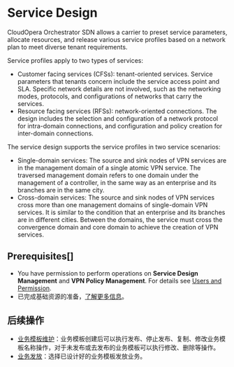 # Service Design
CloudOpera Orchestrator SDN allows a carrier to preset service parameters, allocate resources, and release various service profiles based on a network plan to meet diverse tenant requirements. 

Service profiles apply to two types of services:
- Customer facing services (CFSs): tenant-oriented services. Service parameters that tenants concern include the service access point and SLA. Specific network details are not involved, such as the networking modes, protocols, and configurations of networks that carry the services.
- Resource facing services (RFSs): network-oriented connections. The design includes the selection and configuration of a network protocol for intra-domain connections, and configuration and policy creation for inter-domain connections.

The service design supports the service profiles in two service scenarios:
- Single-domain services: The source and sink nodes of VPN services are in the management domain of a single atomic VPN service. The traversed management domain refers to one domain under the management of a controller, in the same way as an enterprise and its branches are in the same city.
- Cross-domain services: The source and sink nodes of VPN services cross more than one management domains of single-domain VPN services. It is similar to the condition that an enterprise and its branches are in different cities. Between the domains, the service must cross the convergence domain and core domain to achieve the creation of VPN services.

## Prerequisites[]
- You have permission to perform operations on **Service Design Management** and **VPN Policy Management**. For details see [Users and Permission](/hedex/hedex.do?lib=ies_control_zh&id=AdminConsoleHome_002&locale=zh-cn).
- 已完成基础资源的准备，[了解更多信息](/hedex/hedex.do?lib=ies_control_zh&id=AdminConsoleHome_002&locale=zh-cn)。

## 后续操作
- [业务模板维护](/vpndesignwebsite/manage/index.html?agencyId=1&locale=zh-cn)：业务模板创建后可以执行发布、停止发布、复制、修改业务模板名称操作，对于未发布或去发布的业务模板可以执行修改、删除等操作。
- [业务发放](/ui/wansolution/v1/pages/provision.html?showMenu=false&agencyId=1&locale=zh-cn)：选择已设计好的业务模板发放业务。
